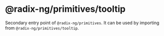 # @radix-ng/primitives/tooltip

Secondary entry point of `@radix-ng/primitives`. It can be used by importing from `@radix-ng/primitives/tooltip`.

